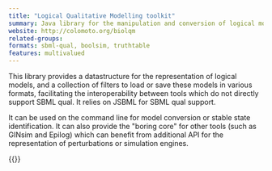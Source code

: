 ```yaml
---
title: "Logical Qualitative Modelling toolkit"
summary: Java library for the manipulation and conversion of logical models
website: http://colomoto.org/biolqm
related-groups: 
formats: sbml-qual, boolsim, truthtable
features: multivalued
---
```


This library provides a datastructure for the representation of logical models, and a collection of
filters to load or save these models in various formats, facilitating the interoperability between
tools which do not directly support SBML qual. It relies on JSBML for SBML qual support.

It can be used on the command line for model conversion or stable state identification.
It can also provide the "boring core" for other tools (such as GINsim and Epilog) which can benefit
from additional API for the representation of perturbations or simulation engines.

{{<ref Chaouiya2013>}}



